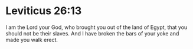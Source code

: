 # Leviticus 26:13

I am the Lord your God, who brought you out of the land of Egypt, that you should not be their slaves. And I have broken the bars of your yoke and made you walk erect.
